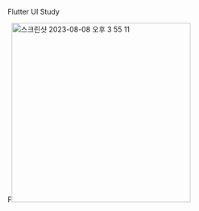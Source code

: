 Flutter UI Study 


F<img width="355" alt="스크린샷 2023-08-08 오후 3 55 11" src="https://github.com/Minf-95/toonflix_min/assets/57673241/34a571b9-d045-4810-b786-dec3f55548de">
